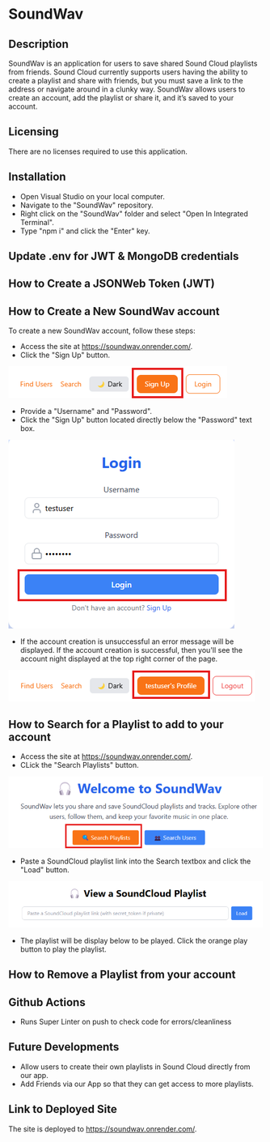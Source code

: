# SoundWav

## Description
SoundWav is an application for users to save shared Sound Cloud playlists from friends. Sound Cloud currently supports users having the ability to create a playlist and share with friends, but you must save a link to the address or navigate around in a clunky way. SoundWav allows users to create an account, add the playlist or share it, and it’s saved to your account.

## Licensing
There are no licenses required to use this application.

## Installation
- Open Visual Studio on your local computer.
- Navigate to the "SoundWav" repository.
- Right click on the "SoundWav" folder and select "Open In Integrated Terminal".
- Type "npm i" and click the "Enter" key.

## Update .env for JWT & MongoDB credentials

## How to Create a JSONWeb Token (JWT)

## How to Create a New SoundWav account
To create a new SoundWav account, follow these steps:

- Access the site at https://soundwav.onrender.com/.
- Click the "Sign Up" button.

![Sign_Up_Button](./src/assets/images/01_Sign_Up_button.png)

- Provide a "Username" and "Password".
- Click the "Sign Up" button located directly below the "Password" text box.

![Create_Account_Button](./src/assets/images/02_Create_Account.png)

- If the account creation is unsuccessful an error message will be displayed. If the account creation is successful, then you'll see the account night displayed at the top right corner of the page.

![User_Profile_Logged_In](src/assets/images/03_Account_Creation.png)

## How to Search for a Playlist to add to your account
- Access the site at https://soundwav.onrender.com/.
- CLick the "Search Playlists" button.

![Search_Playlists_Button](src/assets/images/04_Search_Playlists.png)
  
- Paste a SoundCloud playlist link into the Search textbox and click the "Load" button.

![Search_Playlists_Textbox](src/assets/images/05_Searching_Playlists.png)

- The playlist will be display below to be played. Click the orange play button to play the playlist.

## How to Remove a Playlist from your account

## Github Actions
- Runs Super Linter on push to check code for errors/cleanliness

## Future Developments
-	Allow users to create their own playlists in Sound Cloud directly from our app.
-	Add Friends via our App so that they can get access to more playlists.

## Link to Deployed Site
The site is deployed to https://soundwav.onrender.com/.
